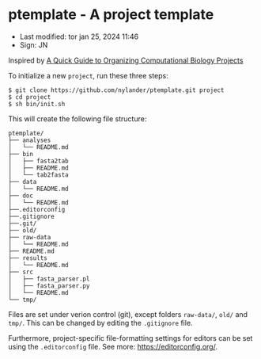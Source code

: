 # ptemplate - A project template

- Last modified: tor jan 25, 2024  11:46
- Sign: JN

Inspired by [A Quick Guide to Organizing Computational Biology
Projects](http://dx.doi.org/10.1371/journal.pcbi.1000424)

To initialize a new `project`, run these three steps:

    $ git clone https://github.com/nylander/ptemplate.git project
    $ cd project
    $ sh bin/init.sh

This will create the following file structure:

    ptemplate/
    ├── analyses
    │   └── README.md
    ├── bin
    │   ├── fasta2tab
    │   ├── README.md
    │   └── tab2fasta
    ├── data
    │   └── README.md
    ├── doc
    │   └── README.md
    ├──.editorconfig
    ├──.gitignore
    ├──.git/
    ├── old/
    ├── raw-data
    │   └── README.md
    ├── README.md
    ├── results
    │   └── README.md
    ├── src
    │   ├── fasta_parser.pl
    │   ├── fasta_parser.py
    │   └── README.md
    └── tmp/

Files are set under verion control (git), except folders `raw-data/`, `old/`
and `tmp/`.  This can be changed by editing the `.gitignore` file.

Furthermore, project-specific file-formatting settings for editors can
be set using the `.editorconfig` file. See more: <https://editorconfig.org/>.
